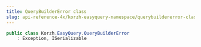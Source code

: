 ```yaml
---
title: QueryBuilderError class
slug: api-reference-4x/korzh-easyquery-namespace/querybuildererror-class
---
```


```csharp
public class Korzh.EasyQuery.QueryBuilderError
    : Exception, ISerializable

```